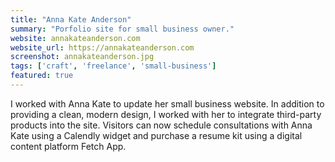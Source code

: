 ```yaml
---
title: "Anna Kate Anderson"
summary: "Porfolio site for small business owner."
website: annakateanderson.com
website_url: https://annakateanderson.com
screenshot: annakateanderson.jpg
tags: ['craft', 'freelance', 'small-business']
featured: true
---
```


I worked with Anna Kate to update her small business website. In addition to providing a clean, modern design, I worked with her to integrate third-party products into the site. Visitors can now schedule consultations with Anna Kate using a Calendly widget and purchase a resume kit using a digital content platform Fetch App.
